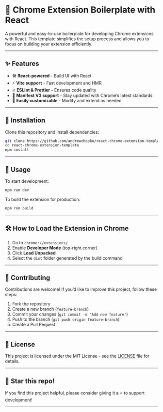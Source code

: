 # 🚀 Chrome Extension Boilerplate with React

A powerful and easy-to-use boilerplate for developing Chrome extensions with React. This template simplifies the setup process and allows you to focus on building your extension efficiently.

---

## ✨ Features

- 🛠️ **React-powered** - Build UI with React
- ⚡ **Vite support** - Fast development and HMR
- 🔥 **ESLint & Prettier** - Ensures code quality
- 🚀 **Manifest V3 support** - Stay updated with Chrome’s latest standards
- 🧩 **Easily customizable** - Modify and extend as needed

---

## 🚀 Installation

Clone this repository and install dependencies:

```sh
git clone https://github.com/andrewchopko/react-chrome-extension-template.git
cd react-chrome-extension-template
npm install
```

---

## 🎯 Usage

To start development:

```sh
npm run dev
```

To build the extension for production:

```sh
npm run build
```

---

## 🛠️ How to Load the Extension in Chrome

1. Go to `chrome://extensions/`
2. Enable **Developer Mode** (top-right corner)
3. Click **Load Unpacked**
4. Select the `dist` folder generated by the build command

---

## 🤝 Contributing

Contributions are welcome! If you’d like to improve this project, follow these steps:

1. Fork the repository
2. Create a new branch (`feature-branch`)
3. Commit your changes (`git commit -m 'Add new feature'`)
4. Push to the branch (`git push origin feature-branch`)
5. Create a Pull Request

---

## 📜 License

This project is licensed under the MIT License - see the [LICENSE](LICENSE) file for details.

---

## 🚀 Star this repo!

If you find this project helpful, please consider giving it a ⭐ to support development!

---


